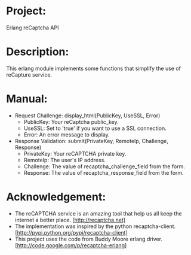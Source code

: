 # Project:
Erlang reCaptcha API


# Description:
This erlang module implements some functions that simplify the use of reCapture service.


# Manual:
  - Request Challenge: display_html(PublicKey, UseSSL, Error)
    - PublicKey: Your reCaptcha public_key.
    - UseSSL: Set to 'true' if you want to use a SSL connection.
    - Error: An error message to display.
  - Response Validation: submit(PrivateKey, RemoteIp, Challenge, Response)
    - PrivateKey: Your reCAPTCHA private key.
    - RemoteIp: The user's IP address.
    - Challenge: The value of recaptcha_challenge_field from the form.
    - Response: The value of recaptcha_response_field from the form.


# Acknowledgement:
  - The reCAPTCHA service is an amazing tool that help us all keep the internet a better place. [http://recaptcha.net]
  - The implementation was inspired by the python recaptcha-client. [http://pypi.python.org/pypi/recaptcha-client]
  - This project uses the code from Buddy Moore erlang driver. [http://code.google.com/p/recaptcha-erlang]
